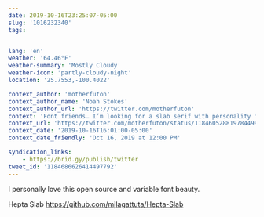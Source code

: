 ```yaml
---
date: 2019-10-16T23:25:07-05:00
slug: '1016232340'
tags:


lang: 'en'
weather: '64.46°F'
weather-summary: 'Mostly Cloudy'
weather-icon: 'partly-cloudy-night'
location: '25.7553,-100.4022'

context_author: 'motherfuton'
context_author_name: 'Noah Stokes'
context_author_url: 'https://twitter.com/motherfuton'
context: 'Font friends… I’m looking for a slab serif with personality for a project. What do you love out there?'
context_url: 'https://twitter.com/motherfuton/status/1184605288197844992?s=12'
context_date: '2019-10-16T16:01:00-05:00'
context_date_friendly: 'Oct 16, 2019 at 12:00 PM'

syndication_links:
    - https://brid.gy/publish/twitter
tweet_id: '1184686626414497792'
---
```

I personally love this open source and variable font beauty.

Hepta Slab
https://github.com/mjlagattuta/Hepta-Slab
